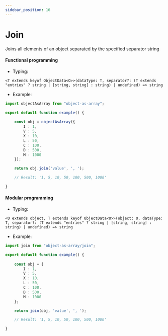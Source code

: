 ```yaml
---
sidebar_position: 16
---
```


# Join

Joins all elements of an object separated by the specified separator string

<h4>Functional programming</h4>

 - Typing:

```<T extends keyof ObjectData<O>>(dataType: T, separator?: (T extends "entries" ? string | [string, string] : string) | undefined) => string```

 - Example:

```ts
import objectAsArray from "object-as-array";

export default function example() {
    
    const obj = objectAsArray({
        I : 1,
        V : 5,
        X : 10,
        L : 50,
        C : 100,
        D : 500,
        M : 1000
    });

    return obj.join('value', ', ');

    // Result: '1, 5, 10, 50, 100, 500, 1000'

}
```

<h4>Modular programming</h4>

 - Typing:

```<O extends object, T extends keyof ObjectData<O>>(object: O, dataType: T, separator?: (T extends "entries" ? string | [string, string] : string) | undefined) => string```

 - Example:

```ts
import join from "object-as-array/join";

export default function example() {
    
    const obj = {
        I : 1,
        V : 5,
        X : 10,
        L : 50,
        C : 100,
        D : 500,
        M : 1000
    };

    return join(obj, 'value', ', ');

    // Result: '1, 5, 10, 50, 100, 500, 1000'

}
```
